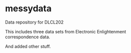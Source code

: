 messydata
=========

Data repository for DLCL202

This includes three data sets from Electronic Enlightenment correspondence data.

And added other stuff.

